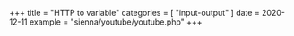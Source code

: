 +++
title = "HTTP to variable"
categories = [ "input-output" ]
date = 2020-12-11
example = "sienna/youtube/youtube.php"
+++
